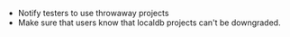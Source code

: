 - Notify testers to use throwaway projects 
- Make sure that users know that localdb projects can't be downgraded.